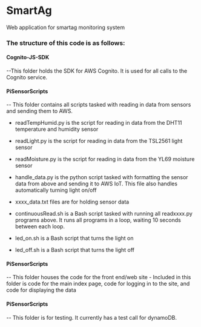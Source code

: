 # SmartAg
Web application for smartag monitoring system

<h3>The structure of this code is as follows:</h3>

<h4>Cognito-JS-SDK</h4>
--This folder holds the SDK for AWS Cognito. It is used for all calls to the Cognito service.

<h4>PiSensorScripts</h4>
-- This folder contains all scripts tasked with reading in data from sensors and sending them to AWS.

- readTempHumid.py is the script for reading in data from the DHT11 temperature and humidity sensor

- readLight.py is the script for reading in data from the TSL2561 light sensor

- readMoisture.py is the script for reading in data from the YL69 moisture sensor

- handle_data.py is the python script tasked with formatting the sensor data from above and sending it to AWS IoT. This file also handles automatically turning light on/off

- xxxx_data.txt files are for holding sensor data

- continuousRead.sh is a Bash script tasked with running all readxxxx.py programs above. It runs all programs in a loop, waiting 10 seconds between each loop.

- led_on.sh is a Bash script that turns the light on

- led_off.sh is a Bash script that turns the light off

<h4>PiSensorScripts</h4>
-- This folder houses the code for the front end/web site
- Included in this folder is code for the main index page, code for logging in to the site, and code for displaying the data

<h4>PiSensorScripts</h4>
-- This folder is for testing. It currently has a test call for dynamoDB.
